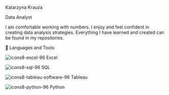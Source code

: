 Katarzyna Krauza


Data Analyst

I am comfortable working with numbers. I enjoy and feel confident in creating data analysis strategies. Everything I have learned and created can be found in my repositories.

🧰 Languages and Tools

![icons8-excel-96](https://github.com/user-attachments/assets/d963b5b0-1ec5-4f91-bc33-6d2122c4637d)  Excel

![icons8-sql-96](https://github.com/user-attachments/assets/cc9952b9-c465-4638-96b0-243278e24646)  SQL

![icons8-tableau-software-96](https://github.com/user-attachments/assets/795ff60a-f58a-4ba7-a0b7-b0304576ba1b)  Tableau

![icons8-python-96](https://github.com/user-attachments/assets/6d57ac7d-9f4d-4fd9-9153-73424a6f3eec)  Python

